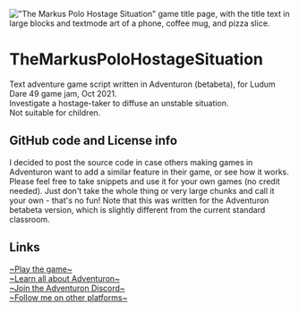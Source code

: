 !["The Markus Polo Hostage Situation" game title page, with the title text in large blocks and textmode art of a phone, coffee mug, and pizza slice.](https://img.itch.zone/aW1hZ2UvMTIxOTM0OS83MTM5MjEyLnBuZw==/original/LJwCvH.png)

# TheMarkusPoloHostageSituation
Text adventure game script written in Adventuron (betabeta), for Ludum Dare 49 game jam, Oct 2021.  
Investigate a hostage-taker to diffuse an unstable situation.  
Not suitable for children.  

## GitHub code and License info
I decided to post the source code in case others making games in Adventuron want to add a similar feature in their game, or see how it works. Please feel free to take snippets and use it for your own games (no credit needed). Just don't take the whole thing or very large chunks and call it your own - that's no fun! Note that this was written for the Adventuron betabeta version, which is slightly different from the current standard classroom.

## Links
[~Play the game~](https://eldritchrenaissancecake.itch.io/the-markus-polo-hostage-situation)  
[~Learn all about Adventuron~](https://adventuron.io/)  
[~Join the Adventuron Discord~](https://discord.gg/QWxVmNvkC7)  
[~Follow me on other platforms~](https://linktr.ee/EldritchRenaissanceCake)  

